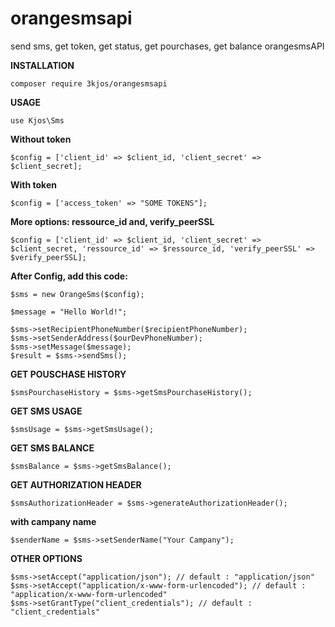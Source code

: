 # orangesmsapi
send sms, get token, get status, get pourchases, get balance
orangesmsAPI


**INSTALLATION** 

	composer require 3kjos/orangesmsapi

**USAGE**

	use Kjos\Sms

**Without token**

	$config = ['client_id' => $client_id, 'client_secret' => $client_secret];

**With token**
	
	$config = ['access_token' => "SOME TOKENS"];

**More options: ressource_id and, verify_peerSSL**
	
	$config = ['client_id' => $client_id, 'client_secret' => $client_secret, 'ressource_id' => $ressource_id, 'verify_peerSSL' => $verify_peerSSL];

	

**After Config, add this code:**
	
	$sms = new OrangeSms($config);
	
	$message = "Hello World!";

	$sms->setRecipientPhoneNumber($recipientPhoneNumber); 
	$sms->setSenderAddress($ourDevPhoneNumber); 
	$sms->setMessage($message); 
	$result = $sms->sendSms();



**GET POUSCHASE HISTORY** 

	$smsPourchaseHistory = $sms->getSmsPourchaseHistory();

**GET SMS USAGE**

	$smsUsage = $sms->getSmsUsage();

**GET SMS BALANCE**

	$smsBalance = $sms->getSmsBalance();

**GET AUTHORIZATION HEADER**

	$smsAuthorizationHeader = $sms->generateAuthorizationHeader();

**with campany name** 

	$senderName = $sms->setSenderName("Your Campany");

**OTHER OPTIONS** 

	$sms->setAccept("application/json"); // default : "application/json" 
	$sms->setAccept("application/x-www-form-urlencoded"); // default : "application/x-www-form-urlencoded"
	$sms->setGrantType("client_credentials"); // default : "client_credentials"
